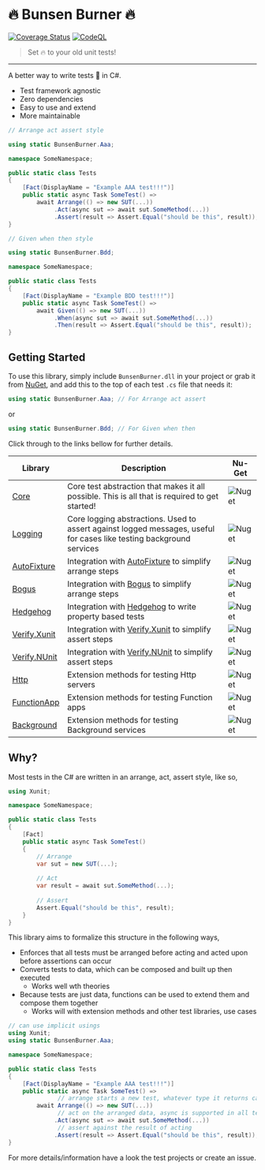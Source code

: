﻿# :fire: Bunsen Burner :fire:

[![Coverage Status](https://coveralls.io/repos/github/bmazzarol/Bunsen-Burner/badge.svg?branch=main)](https://coveralls.io/github/bmazzarol/Bunsen-Burner?branch=main)
[![CodeQL](https://github.com/bmazzarol/Bunsen-Burner/actions/workflows/codeql.yml/badge.svg)](https://github.com/bmazzarol/Bunsen-Burner/actions/workflows/codeql.yml)

> Set :fire: to your old unit tests!
---

A better way to write tests :test_tube: in C#.

* Test framework agnostic
* Zero dependencies
* Easy to use and extend
* More maintainable

```c#
// Arrange act assert style

using static BunsenBurner.Aaa;

namespace SomeNamespace;

public static class Tests
{
    [Fact(DisplayName = "Example AAA test!!!")]
    public static async Task SomeTest() =>
        await Arrange(() => new SUT(...))
             .Act(async sut => await sut.SomeMethod(...))
             .Assert(result => Assert.Equal("should be this", result));
}

// Given when then style

using static BunsenBurner.Bdd;

namespace SomeNamespace;

public static class Tests
{
    [Fact(DisplayName = "Example BDD test!!!")]
    public static async Task SomeTest() =>
        await Given(() => new SUT(...))
             .When(async sut => await sut.SomeMethod(...))
             .Then(result => Assert.Equal("should be this", result));
}
```

## Getting Started

To use this library, simply include `BunsenBurner.dll` in your project or grab
it from [NuGet](https://www.nuget.org/packages/BunsenBurner/), and add this to
the top of each test `.cs` file
that needs it:

```C#
using static BunsenBurner.Aaa; // For Arrange act assert
```

or

```C#
using static BunsenBurner.Bdd; // For Given when then
```

Click through to the links bellow for further details.

| Library                                               | Description                                                                                                          | Nu-Get                                                             |
|-------------------------------------------------------|----------------------------------------------------------------------------------------------------------------------|--------------------------------------------------------------------|
| [Core](./BunsenBurner/README.md)                      | Core test abstraction that makes it all possible. This is all that is required to get started!                       | ![Nuget](https://img.shields.io/nuget/v/BunsenBurner)              |
| [Logging](./BunsenBurner.Logging/README.md)           | Core logging abstractions. Used to assert against logged messages, useful for cases like testing background services | ![Nuget](https://img.shields.io/nuget/v/BunsenBurner.Logging)      |
| [AutoFixture](./BunsenBurner.AutoFixture/README.md)   | Integration with [AutoFixture](https://github.com/AutoFixture) to simplify arrange steps                             | ![Nuget](https://img.shields.io/nuget/v/BunsenBurner.AutoFixtuer)  |
| [Bogus](./BunsenBurner.Bogus/README.md)               | Integration with [Bogus](https://github.com/bchavez/Bogus) to simplify arrange steps                                 | ![Nuget](https://img.shields.io/nuget/v/BunsenBurner.Bogus)        |
| [Hedgehog](./BunsenBurner.Hedgehog/README.md)         | Integration with [Hedgehog](https://github.com/hedgehogqa/fsharp-hedgehog) to write property based tests             | ![Nuget](https://img.shields.io/nuget/v/BunsenBurner.Hedgehog)     |
| [Verify.Xunit](./BunsenBurner.Verify.Xunit/README.md) | Integration with [Verify.Xunit](https://github.com/VerifyTests/Verify) to simplify assert steps                      | ![Nuget](https://img.shields.io/nuget/v/BunsenBurner.Verify.Xunit) |
| [Verify.NUnit](./BunsenBurner.Verify.NUnit/README.md) | Integration with [Verify.NUnit](https://github.com/VerifyTests/Verify) to simplify assert steps                      | ![Nuget](https://img.shields.io/nuget/v/BunsenBurner.Verify.NUnit) |
| [Http](./BunsenBurner.Http/README.md)                 | Extension methods for testing Http servers                                                                           | ![Nuget](https://img.shields.io/nuget/v/BunsenBurner.Http)         |
| [FunctionApp](./BunsenBurner.FunctionApp/README.md)   | Extension methods for testing Function apps                                                                          | ![Nuget](https://img.shields.io/nuget/v/BunsenBurner.FunctionApp)  |
| [Background](./BunsenBurner.Background/README.md)     | Extension methods for testing Background services                                                                    | ![Nuget](https://img.shields.io/nuget/v/BunsenBurner.Background)   |

## Why?

Most tests in the C# are written in an arrange, act, assert style, like so,

```c#
using Xunit;

namespace SomeNamespace;

public static class Tests
{
    [Fact]
    public static async Task SomeTest()
    {
        // Arrange
        var sut = new SUT(...);
        
        // Act
        var result = await sut.SomeMethod(...);
        
        // Assert
        Assert.Equal("should be this", result);
    }
}
```

This library aims to formalize this structure in the following ways,

* Enforces that all tests must be arranged before acting and acted upon before
  assertions can occur
* Converts tests to data, which can be composed and built up then executed
    * Works well wth theories
* Because tests are just data, functions can be used to extend them and compose
  them together
    * Works will with extension methods and other test libraries, use cases

```c#
// can use implicit usings
using Xunit;
using static BunsenBurner.Aaa;

namespace SomeNamespace;

public static class Tests
{
    [Fact(DisplayName = "Example AAA test!!!")]
    public static async Task SomeTest() =>
              // arrange starts a new test, whatever type it returns can be used when acting 
        await Arrange(() => new SUT(...))
              // act on the arranged data, async is supported in all test steps
             .Act(async sut => await sut.SomeMethod(...))
              // assert against the result of acting
             .Assert(result => Assert.Equal("should be this", result));
}
```

For more details/information have a look the test projects or create an issue.
